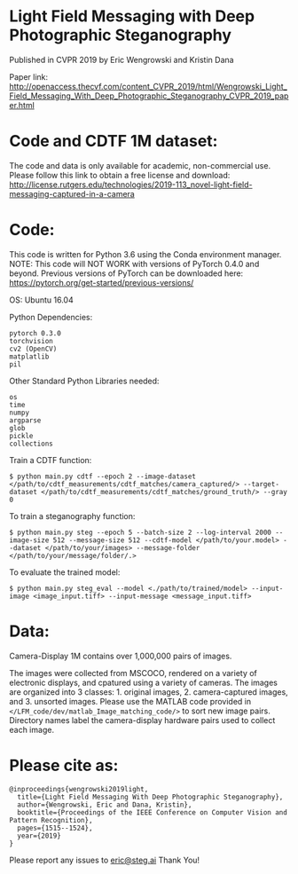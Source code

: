 # Light Field Messaging with Deep Photographic Steganography
Published in CVPR 2019
by Eric Wengrowski and Kristin Dana

Paper link: 
http://openaccess.thecvf.com/content_CVPR_2019/html/Wengrowski_Light_Field_Messaging_With_Deep_Photographic_Steganography_CVPR_2019_paper.html


# Code and CDTF 1M dataset:
The code and data is only available for academic, non-commercial use.
Please follow this link to obtain a free license and download:
http://license.rutgers.edu/technologies/2019-113_novel-light-field-messaging-captured-in-a-camera


# Code:
This code is written for Python 3.6 using the Conda environment manager.
NOTE: This code will NOT WORK with versions of PyTorch 0.4.0 and beyond.
Previous versions of PyTorch can be downloaded here: https://pytorch.org/get-started/previous-versions/

OS: Ubuntu 16.04

Python Dependencies:
```
pytorch 0.3.0
torchvision
cv2 (OpenCV)
matplatlib
pil
```

Other Standard Python Libraries needed:
```
os
time
numpy
argparse
glob
pickle
collections
```

Train a CDTF function:
```
$ python main.py cdtf --epoch 2 --image-dataset </path/to/cdtf_measurements/cdtf_matches/camera_captured/> --target-dataset </path/to/cdtf_measurements/cdtf_matches/ground_truth/> --gray 0
```

To train a steganography function:
```
$ python main.py steg --epoch 5 --batch-size 2 --log-interval 2000 --image-size 512 --message-size 512 --cdtf-model </path/to/your.model> --dataset </path/to/your/images> --message-folder </path/to/your/message/folder/.>
```

To evaluate the trained model:
```
$ python main.py steg_eval --model <./path/to/trained/model> --input-image <image_input.tiff> --input-message <message_input.tiff>
```

# Data:
Camera-Display 1M contains over 1,000,000 pairs of images. 

The images were collected from MSCOCO, rendered on a variety of electronic displays, and cpatured using a variety of cameras. 
The images are organized into 3 classes: 1. original images, 2. camera-captured images, and 3. unsorted images. 
Please use the MATLAB code provided in ```</LFM_code/dev/matlab_Image_matching_code/>``` to sort new image pairs. 
Directory names label the camera-display hardware pairs used to collect each image.


# Please cite as:
```
@inproceedings{wengrowski2019light,
  title={Light Field Messaging With Deep Photographic Steganography},
  author={Wengrowski, Eric and Dana, Kristin},
  booktitle={Proceedings of the IEEE Conference on Computer Vision and Pattern Recognition},
  pages={1515--1524},
  year={2019}
}
```

Please report any issues to eric@steg.ai
Thank You!
